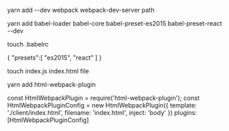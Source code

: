 yarn add --dev webpack webpack-dev-server path

yarn add babel-loader babel-core babel-preset-es2015 babel-preset-react --dev

touch .babelrc

{
    "presets":[
        "es2015", "react"
    ]
}

touch index.js index.html file

yarn add html-webpack-plugin

const HtmlWebpackPlugin = require('html-webpack-plugin');
const HtmlWebpackPluginConfig = new HtmlWebpackPlugin({
  template: './client/index.html',
  filename: 'index.html',
  inject: 'body'
})
plugins: [HtmlWebpackPluginConfig]
